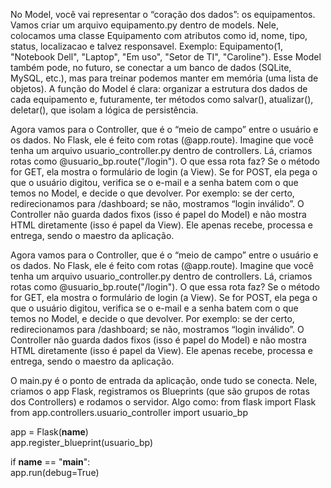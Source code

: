 No Model, você vai representar o “coração dos dados”: os equipamentos. Vamos criar um arquivo equipamento.py dentro de models. Nele, colocamos uma classe Equipamento com atributos como id, nome, tipo, status, localizacao e talvez responsavel. Exemplo: Equipamento(1, "Notebook Dell", "Laptop", "Em uso", "Setor de TI", "Caroline"). Esse Model também pode, no futuro, se conectar a um banco de dados (SQLite, MySQL, etc.), mas para treinar podemos manter em memória (uma lista de objetos). A função do Model é clara: organizar a estrutura dos dados de cada equipamento e, futuramente, ter métodos como salvar(), atualizar(), deletar(), que isolam a lógica de persistência.


Agora vamos para o Controller, que é o “meio de campo” entre o usuário e os dados. No Flask, ele é feito com rotas (@app.route). Imagine que você tenha um arquivo usuario_controller.py dentro de controllers. Lá, criamos rotas como @usuario_bp.route("/login"). O que essa rota faz? Se o método for GET, ela mostra o formulário de login (a View). Se for POST, ela pega o que o usuário digitou, verifica se o e-mail e a senha batem com o que temos no Model, e decide o que devolver. Por exemplo: se der certo, redirecionamos para /dashboard; se não, mostramos “login inválido”. O Controller não guarda dados fixos (isso é papel do Model) e não mostra HTML diretamente (isso é papel da View). Ele apenas recebe, processa e entrega, sendo o maestro da aplicação.


Agora vamos para o Controller, que é o “meio de campo” entre o usuário e os dados. No Flask, ele é feito com rotas (@app.route). Imagine que você tenha um arquivo usuario_controller.py dentro de controllers. Lá, criamos rotas como @usuario_bp.route("/login"). O que essa rota faz? Se o método for GET, ela mostra o formulário de login (a View). Se for POST, ela pega o que o usuário digitou, verifica se o e-mail e a senha batem com o que temos no Model, e decide o que devolver. Por exemplo: se der certo, redirecionamos para /dashboard; se não, mostramos “login inválido”. O Controller não guarda dados fixos (isso é papel do Model) e não mostra HTML diretamente (isso é papel da View). Ele apenas recebe, processa e entrega, sendo o maestro da aplicação.


O main.py é o ponto de entrada da aplicação, onde tudo se conecta. Nele, criamos o app Flask, registramos os Blueprints (que são grupos de rotas dos Controllers) e rodamos o servidor. Algo como:
from flask import Flask  
from app.controllers.usuario_controller import usuario_bp  

app = Flask(__name__)  
app.register_blueprint(usuario_bp)  

if __name__ == "__main__":  
    app.run(debug=True)  

